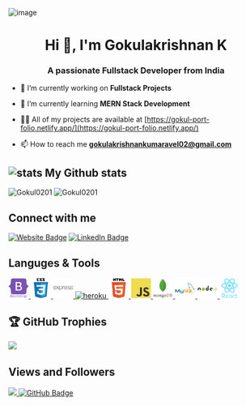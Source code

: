 ![image](https://user-images.githubusercontent.com/27279740/164895446-7bcdb5b4-06dd-4763-aa96-80e0fbdf4667.png)
<h1 align="center">Hi 👋, I'm Gokulakrishnan K</h1>
<h3 align="center">A passionate Fullstack Developer from India</h3>

- 🔭 I’m currently working on **Fullstack Projects**

- 🌱 I’m currently learning **MERN Stack Development**

- 👨‍💻 All of my projects are available at [https://gokul-port-folio.netlify.app/](https://gokul-port-folio.netlify.app/)

- 📫 How to reach me **gokulakrishnankumaravel02@gmail.com**

<h2> <img src="https://cdn-icons-png.flaticon.com/512/921/921591.png" alt="stats" width="25" height="25" />  My Github stats</h2>
<img src="https://github-readme-stats.vercel.app/api?username=Gokul0201&show_icons=true&count_private=true&theme=radical&hide=contribs,issues" alt="Gokul0201" />
<img src="https://github-readme-stats.vercel.app/api/top-langs/?username=Gokul0201&layout=compact&hide=python" alt="Gokul0201" />

## Connect with me
<p align="left">
  <p><a href="https://gokul-port-folio.netlify.app" target="_blank"><img src="https://img.shields.io/badge/-portfolio-4E69C8?style=for-the-badge&amp;labelColor=4E69C8&amp;logo=Firefox&amp;link=https://stanleylim.me" alt="Website Badge"></a>  <a href="http://linkedin.com/in/gokula-krishnan-9527b0183" target="_blank"><img src="https://img.shields.io/badge/LinkedIn-0077B5?style=for-the-badge&logo=linkedin&logoColor=white" alt="LinkedIn Badge"></a> </p>
</p>

## Languges & Tools
<p align="left"> <a href="https://getbootstrap.com" target="_blank" rel="noreferrer"> <img src="https://raw.githubusercontent.com/devicons/devicon/master/icons/bootstrap/bootstrap-plain-wordmark.svg" alt="bootstrap" width="40" height="40"/> </a> <a href="https://www.w3schools.com/css/" target="_blank" rel="noreferrer"> <img src="https://raw.githubusercontent.com/devicons/devicon/master/icons/css3/css3-original-wordmark.svg" alt="css3" width="40" height="40"/> </a> <a href="https://expressjs.com" target="_blank" rel="noreferrer"> <img src="https://raw.githubusercontent.com/devicons/devicon/master/icons/express/express-original-wordmark.svg" alt="express" width="40" height="40"/> </a> <a href="https://heroku.com" target="_blank" rel="noreferrer"> <img src="https://www.vectorlogo.zone/logos/heroku/heroku-icon.svg" alt="heroku" width="40" height="40"/> </a> <a href="https://www.w3.org/html/" target="_blank" rel="noreferrer"> <img src="https://raw.githubusercontent.com/devicons/devicon/master/icons/html5/html5-original-wordmark.svg" alt="html5" width="40" height="40"/> </a> <a href="https://developer.mozilla.org/en-US/docs/Web/JavaScript" target="_blank" rel="noreferrer"> <img src="https://raw.githubusercontent.com/devicons/devicon/master/icons/javascript/javascript-original.svg" alt="javascript" width="40" height="40"/> </a> <a href="https://www.mongodb.com/" target="_blank" rel="noreferrer"> <img src="https://raw.githubusercontent.com/devicons/devicon/master/icons/mongodb/mongodb-original-wordmark.svg" alt="mongodb" width="40" height="40"/> </a> <a href="https://www.mysql.com/" target="_blank" rel="noreferrer"> <img src="https://raw.githubusercontent.com/devicons/devicon/master/icons/mysql/mysql-original-wordmark.svg" alt="mysql" width="40" height="40"/> </a> <a href="https://nodejs.org" target="_blank" rel="noreferrer"> <img src="https://raw.githubusercontent.com/devicons/devicon/master/icons/nodejs/nodejs-original-wordmark.svg" alt="nodejs" width="40" height="40"/> </a> <a href="https://reactjs.org/" target="_blank" rel="noreferrer"> <img src="https://raw.githubusercontent.com/devicons/devicon/master/icons/react/react-original-wordmark.svg" alt="react" width="40" height="40"/> </a> </p>

## 🏆 GitHub Trophies
![](https://github-profile-trophy.vercel.app/?username=krishnakiriti04&theme=minimal&no-frame=true&no-bg=false&margin-w=4)

##  Views and Followers
<a href="https://github.com/Meghna-DAS/github-profile-views-counter">
    <img src="https://komarev.com/ghpvc/?username=Gokul0201">
</a>
<a href="https://github.com/Gokul0201?tab=followers"><img src="https://img.shields.io/github/followers/HariprakashM?label=Followers&style=social" alt="GitHub Badge"></a>

